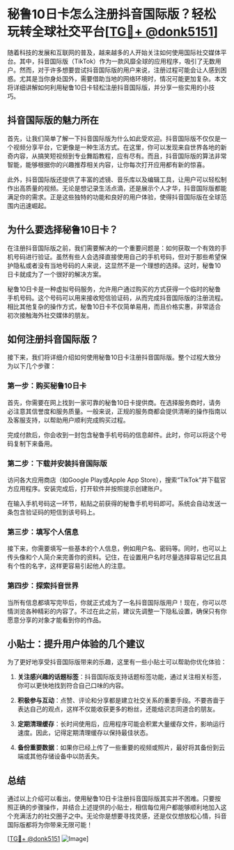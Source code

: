 # 秘鲁10日卡怎么注册抖音国际版？轻松玩转全球社交平台[[TG💪+ @donk5151](https://t.me/s/donk5151)]

随着科技的发展和互联网的普及，越来越多的人开始关注如何使用国际社交媒体平台。其中，抖音国际版（TikTok）作为一款风靡全球的应用程序，吸引了无数用户。然而，对于许多想要尝试抖音国际版的用户来说，注册过程可能会让人感到困惑。尤其是当你身处国外，需要借助当地的网络环境时，情况可能更加复杂。本文将详细讲解如何利用秘鲁10日卡轻松注册抖音国际版，并分享一些实用的小技巧。

## 抖音国际版的魅力所在

首先，让我们简单了解一下抖音国际版为什么如此受欢迎。抖音国际版不仅仅是一个视频分享平台，它更像是一种生活方式。在这里，你可以发现来自世界各地的新奇内容，从搞笑短视频到专业舞蹈教程，应有尽有。而且，抖音国际版的算法非常智能，能够根据你的兴趣推荐相关内容，让你每次打开应用都有新的惊喜。

此外，抖音国际版还提供了丰富的滤镜、音乐库以及编辑工具，让用户可以轻松制作出高质量的视频。无论是想记录生活点滴，还是展示个人才华，抖音国际版都能满足你的需求。正是这些独特的功能和良好的用户体验，使得抖音国际版在全球范围内迅速崛起。

## 为什么要选择秘鲁10日卡？

在注册抖音国际版之前，我们需要解决的一个重要问题是：如何获取一个有效的手机号码进行验证。虽然有些人会选择直接使用自己的手机号码，但对于那些希望保护隐私或者没有当地号码的人来说，这显然不是一个理想的选择。这时，秘鲁10日卡就成为了一个很好的解决方案。

秘鲁10日卡是一种虚拟号码服务，允许用户通过购买的方式获得一个临时的秘鲁手机号码。这个号码可以用来接收短信验证码，从而完成抖音国际版的注册流程。相比其他复杂的操作方式，秘鲁10日卡不仅简单易用，而且价格实惠，非常适合初次接触海外社交媒体的朋友。

## 如何注册抖音国际版？

接下来，我们将详细介绍如何使用秘鲁10日卡注册抖音国际版。整个过程大致分为以下几个步骤：

### 第一步：购买秘鲁10日卡

首先，你需要在网上找到一家可靠的秘鲁10日卡提供商。在选择服务商时，请务必注意其信誉度和服务质量。一般来说，正规的服务商都会提供清晰的操作指南以及客服支持，以帮助用户顺利完成购买过程。

完成付款后，你会收到一封包含秘鲁手机号码的信息邮件。此时，你可以将这个号码复制下来备用。

### 第二步：下载并安装抖音国际版

访问各大应用商店（如Google Play或Apple App Store），搜索“TikTok”并下载官方应用程序。安装完成后，打开软件并按照提示创建账户。

在输入手机号码这一环节，粘贴之前获得的秘鲁手机号码即可。系统会自动发送一条包含验证码的短信到该号码上。

### 第三步：填写个人信息

接下来，你需要填写一些基本的个人信息，例如用户名、密码等。同时，也可以上传头像和个人简介来完善你的资料。记住，在设置用户名时尽量选择容易记忆且具有个性的名字，这样更容易引起他人的注意。

### 第四步：探索抖音世界

当所有信息都填写完毕后，你就正式成为了一名抖音国际版用户！现在，你可以尽情浏览各种精彩的内容了。不过在此之前，建议先调整一下隐私设置，确保只有你愿意分享的对象才能看到你的作品。

## 小贴士：提升用户体验的几个建议

为了更好地享受抖音国际版带来的乐趣，这里有一些小贴士可以帮助你优化体验：

1. **关注感兴趣的话题标签**：抖音国际版支持话题标签功能，通过关注相关标签，你可以更快地找到符合自己口味的内容。
   
2. **积极参与互动**：点赞、评论和分享都是建立社交关系的重要手段。不要吝啬于表达自己的观点，这样不仅能收获更多的粉丝，还能结识志同道合的朋友。

3. **定期清理缓存**：长时间使用后，应用程序可能会积累大量缓存文件，影响运行速度。因此，记得定期清理缓存以保持最佳状态。

4. **备份重要数据**：如果你已经上传了一些重要的视频或照片，最好将其备份到云端或其他存储设备中以防丢失。

## 总结

通过以上介绍可以看出，使用秘鲁10日卡注册抖音国际版其实并不困难。只要按照正确的步骤操作，并结合上述提供的小贴士，相信每位用户都能够顺利地加入这个充满活力的社交圈子之中。无论你是想要寻找灵感，还是仅仅想放松心情，抖音国际版都将为你带来无限可能！

[[TG💪+ @donk5151](https://t.me/s/donk5151) ![Image](https://i.postimg.cc/rwNCRYN7/Snipaste-2025-04-30-17-27-05.png)]
